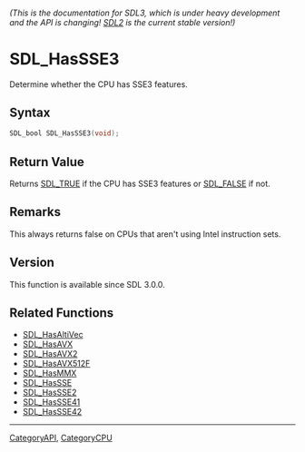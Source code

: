 ###### (This is the documentation for SDL3, which is under heavy development and the API is changing! [SDL2](https://wiki.libsdl.org/SDL2/) is the current stable version!)
# SDL_HasSSE3

Determine whether the CPU has SSE3 features.

## Syntax

```c
SDL_bool SDL_HasSSE3(void);

```

## Return Value

Returns [SDL_TRUE](SDL_TRUE) if the CPU has SSE3 features or
[SDL_FALSE](SDL_FALSE) if not.

## Remarks

This always returns false on CPUs that aren't using Intel instruction sets.

## Version

This function is available since SDL 3.0.0.

## Related Functions

* [SDL_HasAltiVec](SDL_HasAltiVec)
* [SDL_HasAVX](SDL_HasAVX)
* [SDL_HasAVX2](SDL_HasAVX2)
* [SDL_HasAVX512F](SDL_HasAVX512F)
* [SDL_HasMMX](SDL_HasMMX)
* [SDL_HasSSE](SDL_HasSSE)
* [SDL_HasSSE2](SDL_HasSSE2)
* [SDL_HasSSE41](SDL_HasSSE41)
* [SDL_HasSSE42](SDL_HasSSE42)

----
[CategoryAPI](CategoryAPI), [CategoryCPU](CategoryCPU)


